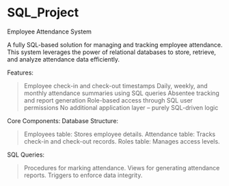 # SQL_Project
Employee Attendance System 

A fully SQL-based solution for managing and tracking employee attendance. This system leverages the power of relational databases to store, retrieve, and analyze attendance data efficiently.

Features:
>Employee check-in and check-out timestamps
>Daily, weekly, and monthly attendance summaries using SQL queries
>Absentee tracking and report generation
>Role-based access through SQL user permissions
>No additional application layer – purely SQL-driven logic

Core Components:
Database Structure:
>Employees table: Stores employee details.
>Attendance table: Tracks check-in and check-out records.
Roles table: Manages access levels.

SQL Queries:
>Procedures for marking attendance.
>Views for generating attendance reports.
>Triggers to enforce data integrity.
